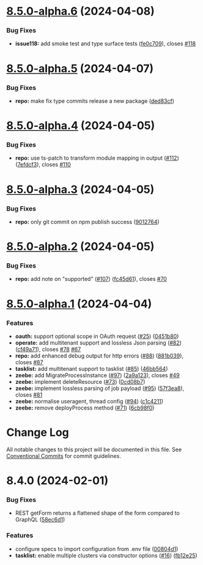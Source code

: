 # [8.5.0-alpha.6](https://github.com/camunda/camunda-8-js-sdk/compare/v8.5.0-alpha.5...v8.5.0-alpha.6) (2024-04-08)


### Bug Fixes

* **issue118:** add smoke test and type surface tests ([fe0c709](https://github.com/camunda/camunda-8-js-sdk/commit/fe0c70925cf3df610b049e776eed5bffe56ef604)), closes [#118](https://github.com/camunda/camunda-8-js-sdk/issues/118)

# [8.5.0-alpha.5](https://github.com/camunda/camunda-8-js-sdk/compare/v8.5.0-alpha.4...v8.5.0-alpha.5) (2024-04-07)


### Bug Fixes

* **repo:** make fix type commits release a new package ([ded83cf](https://github.com/camunda/camunda-8-js-sdk/commit/ded83cfaf437a2f62a5ef134d7616538facda614))

# [8.5.0-alpha.4](https://github.com/camunda/camunda-8-js-sdk/compare/v8.5.0-alpha.3...v8.5.0-alpha.4) (2024-04-05)


### Bug Fixes

* **repo:** use ts-patch to transform module mapping in output ([#112](https://github.com/camunda/camunda-8-js-sdk/issues/112)) ([7efdcf3](https://github.com/camunda/camunda-8-js-sdk/commit/7efdcf3478a0d68b4f1cbc62c1526ba7275008b0)), closes [#110](https://github.com/camunda/camunda-8-js-sdk/issues/110)

# [8.5.0-alpha.3](https://github.com/camunda/camunda-8-js-sdk/compare/v8.5.0-alpha.2...v8.5.0-alpha.3) (2024-04-05)


### Bug Fixes

* **repo:** only git commit on npm publish success ([9012764](https://github.com/camunda/camunda-8-js-sdk/commit/901276451845c5dbd926af0a6563d5564d3e87b9))

# [8.5.0-alpha.2](https://github.com/camunda/camunda-8-js-sdk/compare/v8.5.0-alpha.1...v8.5.0-alpha.2) (2024-04-05)


### Bug Fixes

* **repo:** add note on "supported" ([#107](https://github.com/camunda/camunda-8-js-sdk/issues/107)) ([fc45d61](https://github.com/camunda/camunda-8-js-sdk/commit/fc45d618bc459a06fbf76bd6907511d08e1f583b)), closes [#70](https://github.com/camunda/camunda-8-js-sdk/issues/70)

# [8.5.0-alpha.1](https://github.com/camunda/camunda-8-js-sdk/compare/v8.4.0...v8.5.0-alpha.1) (2024-04-04)


### Features

* **oauth:** support optional scope in OAuth request ([#25](https://github.com/camunda/camunda-8-js-sdk/issues/25)) ([0451b80](https://github.com/camunda/camunda-8-js-sdk/commit/0451b802594f76518830b9bdff515d67fc0231b9))
* **operate:** add multitenant support and lossless Json parsing ([#82](https://github.com/camunda/camunda-8-js-sdk/issues/82)) ([cf49a71](https://github.com/camunda/camunda-8-js-sdk/commit/cf49a717e2632af845529b3c1fde85ee1b0b347b)), closes [#78](https://github.com/camunda/camunda-8-js-sdk/issues/78) [#67](https://github.com/camunda/camunda-8-js-sdk/issues/67)
* **repo:** add enhanced debug output for http errors ([#88](https://github.com/camunda/camunda-8-js-sdk/issues/88)) ([881b039](https://github.com/camunda/camunda-8-js-sdk/commit/881b03965cc37431885a76291f7c0aa762f26227)), closes [#87](https://github.com/camunda/camunda-8-js-sdk/issues/87)
* **tasklist:** add multitenant support to tasklist ([#85](https://github.com/camunda/camunda-8-js-sdk/issues/85)) ([46bb564](https://github.com/camunda/camunda-8-js-sdk/commit/46bb564365afc3bc6758cd436490a459708128e6))
* **zeebe:** add MigrateProcessInstance ([#97](https://github.com/camunda/camunda-8-js-sdk/issues/97)) ([2a9a123](https://github.com/camunda/camunda-8-js-sdk/commit/2a9a1232b160962f86b9450edd9047a8a933068a)), closes [#49](https://github.com/camunda/camunda-8-js-sdk/issues/49)
* **zeebe:** implement deleteResource ([#73](https://github.com/camunda/camunda-8-js-sdk/issues/73)) ([0cd08b7](https://github.com/camunda/camunda-8-js-sdk/commit/0cd08b7b85d23ab44e42b36b2d9b48c1cfcb8c63))
* **zeebe:** implement lossless parsing of job payload ([#95](https://github.com/camunda/camunda-8-js-sdk/issues/95)) ([57f3ea8](https://github.com/camunda/camunda-8-js-sdk/commit/57f3ea85d4cf86256301f5f2a9bcead09c01a199)), closes [#81](https://github.com/camunda/camunda-8-js-sdk/issues/81)
* **zeebe:** normalise useragent, thread config ([#94](https://github.com/camunda/camunda-8-js-sdk/issues/94)) ([c1c4211](https://github.com/camunda/camunda-8-js-sdk/commit/c1c4211db11173c56d2410f489503ef9acf185f2))
* **zeebe:** remove deployProcess method ([#71](https://github.com/camunda/camunda-8-js-sdk/issues/71)) ([6cb98f0](https://github.com/camunda/camunda-8-js-sdk/commit/6cb98f0ff3baf643015bacfa690f4f119caf6083))

# Change Log

All notable changes to this project will be documented in this file.
See [Conventional Commits](https://conventionalcommits.org) for commit guidelines.

# 8.4.0 (2024-02-01)

### Bug Fixes

- REST getForm returns a flattened shape of the form compared to GraphQL ([58ec6d1](https://github.com/camunda/camunda-8-js-sdk/commit/58ec6d1de08e39cb4699326b67ebbf6a398fb30f))

### Features

- configure specs to import configuration from .env file ([00804d1](https://github.com/camunda/camunda-8-js-sdk/commit/00804d132c0e1840846a5af9eee26351f9580c74))
- **tasklist:** enable multiple clusters via constructor options ([#16](https://github.com/camunda/camunda-8-js-sdk/issues/16)) ([fb12e25](https://github.com/camunda/camunda-8-js-sdk/commit/fb12e258321e6bba03d11d38119c740f0e242773))
